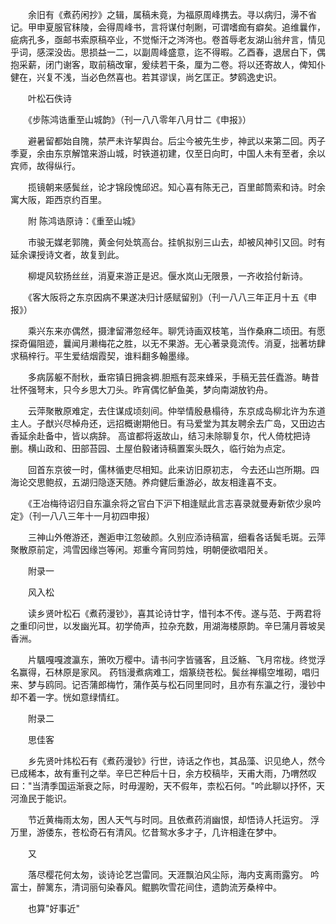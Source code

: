 <!-- { "loadSidebar": true } -->
　　余旧有《煮药闲抄》之辑，属稿未竟，为福原周峰携去。寻以病归，澷不省记。甲申夏服官秣陵，会得周峰书，言将谋付剞劂，可谓嗜痂有癖矣。追维曩作，疵病孔多，亟邮书索原稿卒业，不觉惭汗之涔涔也。卷首辱老友湖山翁弁言，情见乎词，感深没齿。思损益一二，以副周峰盛意，迄不得暇。乙酉春，退居白下，偶抱采薪，闭门谢客，取前稿改窜，爰续若干条，厘为二卷。将以还寄故人，俾知仆健在，兴复不浅，当必色然喜也。若其谬误，尚乞匡正。梦鸥逸史识。

　　叶松石佚诗

　　《步陈鸿诰重至山城韵》（刊一八八零年八月廿二《申报》）

　　避暑留都始自隗，禁严未许挈舆台。后尘今被先生步，神武以来第二回。丙子季夏，余由东京解馆来游山城，时铁道初建，仅至日向町，中国人未有至者，余以宾师，故得纵行。

　　揽镜朝来感鬓丝，论才锦段愧邱迟。知心喜有陈无己，百里邮筒索和诗。时余寓大阪，距西京约百里。

　　附 陈鸿诰原诗：《重至山城》

　　市骏无媒老郭隗，黄金何处筑高台。挂帆拟别三山去，却被风神引又回。时有延余课授诗文者，故复到此。

　　柳堤风软扬丝丝，消夏来游正是迟。偃水岚山无限景，一齐收拾付新诗。

　　《客大阪将之东京因病不果遂决归计感赋留别》（刊一八八三年正月十五《申报》）

　　乘兴东来亦偶然，摄津留滞忽经年。聊凭诗画双枝笔，当作桑麻二顷田。有愿探奇偏阻迹，曩闻月濑梅花之胜，以无不果游。无心著录竟流传。消夏，拙著坊肆求稿梓行。平生爱结烟霞契，谁料翻多翰墨缘。

　　多病孱躯不耐秋，垂帘镇日拥衾裯.胆瓶有蕊来蜂采，手稿无芸任蠹游。畴昔壮怀强弩末，只今乡思大刀头。昨宵偶忆鲈鱼美，梦向南湖放钓舟。

　　云萍聚散原难定，去住谋成顷刻间。仲举情殷悬榻待，东京成岛柳北许为东道主人。子猷兴尽棹舟还，远招概谢期他日。有马爱堂为其友聘余去广岛，又田边古香延余赴备中，皆以病辞。 高谊都将返故山，结习未除聊复尔，代人倚枕把诗删。横山政和、田部苔园、土屋伯毅诸诗稿置案头既久，临行始为点定。

　　回首东京彼一时，儒林循吏尽相知。此来访旧原初志， 今去还山岂所期。四海论交思鲍叔，五湖归隐逐天随。养疴健后重游必，故友相逢喜不支。

　　《王冶梅待诏归自东瀛余将之官白下沪下相逢赋此言志喜录就曼寿新侬少泉吟定》（刊一八八三年十一月初四申报）

　　三神山外倦游还，邂逅申江忽破颜。久别应添诗稿富，细看各话鬓毛斑。云萍聚散原前定，鸿雪因缘岂等闲。郑重今宵同剪烛，明朝便欲唱阳关。

　　附录一

　　风入松

　　读乡贤叶松石《煮药漫钞》，喜其论诗廿字，惜刊本不传。遂与范、于两君将之重印问世，以发幽光耳。初学倚声，拉杂充数，用湖海楼原韵。辛巳蒲月蓉坡吴香洲。

　　片颿嘎嘎渡瀛东，箫吹万樱中。请书问字皆骚客，且泛觞、飞月帘栊。终觉浮名赢得，石林原是家风。 药铛漫煮病难工，烟篆绕苍松。鬓丝禅榻空堆砌，唱归来、梦与鸥同。记否蒲郎梅竹，蒲作英与松石同里同时，且亦有东瀛之行，漫钞中却不着一字。恍如意绿情红。

　　附录二

　　思佳客

　　乡先贤叶炜松石有《煮药漫钞》行世，诗话之作也，其品藻、识见绝人，然今已成稀本，故有重刊之举。辛巳芒种后十日，余方校稿毕，天甫大雨，乃喟然叹曰："当清季国运渐衰之际，时毋渥盼，天不假年，柰松石何。"吟此聊以抒怀，天河渔民于能识。

　　节近黄梅雨太匆，困人天气与时同。且依煮药消幽恨，却悟诗人托运穷。 浮万里，游倭东，苍松奇石有清风。忆昔鸳水多才子，几许相逢在梦中。

　　又

　　落尽樱花何太匆，谈诗论艺岂雷同。天涯飘泊风尘际，海内支离雨露穷。 吟富士，醉篱东，清词丽句染春风。鲲鹏吹雪花间住，遗韵流芳桑梓中。

　　也算"好事近"

　

